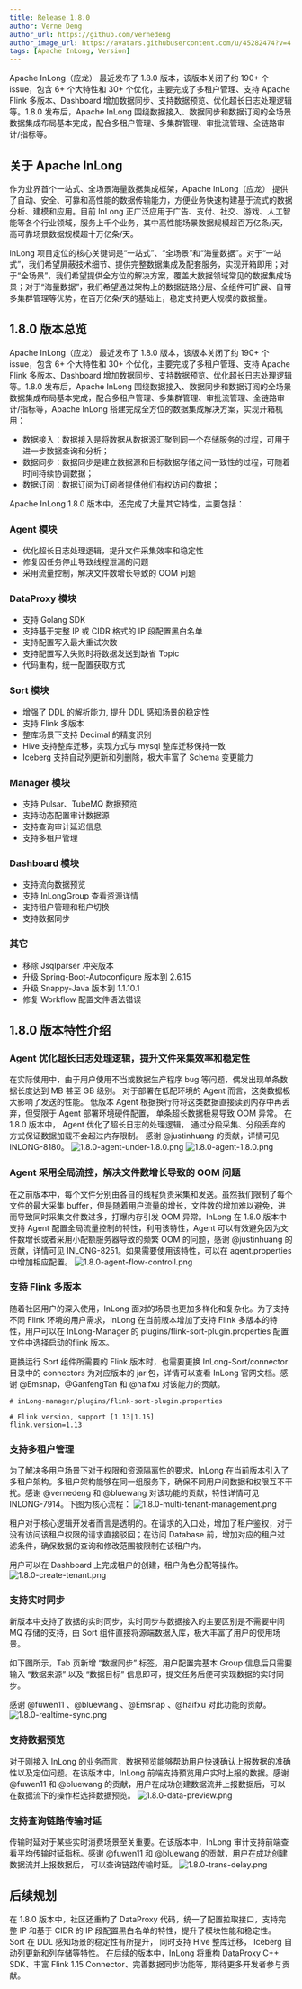 ```yaml
---
title: Release 1.8.0
author: Verne Deng
author_url: https://github.com/vernedeng
author_image_url: https://avatars.githubusercontent.com/u/45282474?v=4
tags: [Apache InLong, Version]
---
```


Apache InLong（应龙） 最近发布了 1.8.0 版本，该版本关闭了约 190+ 个issue，包含 6+ 个大特性和 30+ 个优化，主要完成了多租户管理、支持 Apache Flink 多版本、Dashboard 增加数据同步、支持数据预览、优化超长日志处理逻辑等。1.8.0 发布后，Apache InLong 围绕数据接入、数据同步和数据订阅的全场景数据集成布局基本完成，配合多租户管理、多集群管理、审批流管理、全链路审计/指标等。
<!--truncate-->

## 关于 Apache InLong
作为业界首个一站式、全场景海量数据集成框架，Apache InLong（应龙） 提供了自动、安全、可靠和高性能的数据传输能力，方便业务快速构建基于流式的数据分析、建模和应用。目前 InLong 正广泛应用于广告、支付、社交、游戏、人工智能等各个行业领域，服务上千个业务，其中高性能场景数据规模超百万亿条/天，高可靠场景数据规模超十万亿条/天。

InLong 项目定位的核心关键词是“一站式”、“全场景”和“海量数据”。对于“一站式”，我们希望屏蔽技术细节、提供完整数据集成及配套服务，实现开箱即用；对于“全场景”，我们希望提供全方位的解决方案，覆盖大数据领域常见的数据集成场景；对于“海量数据”，我们希望通过架构上的数据链路分层、全组件可扩展、自带多集群管理等优势，在百万亿条/天的基础上，稳定支持更大规模的数据量。

## 1.8.0 版本总览
Apache InLong（应龙） 最近发布了 1.8.0 版本，该版本关闭了约 190+ 个issue，包含 6+ 个大特性和 30+ 个优化，主要完成了多租户管理、支持 Apache Flink 多版本、Dashboard 增加数据同步、支持数据预览、优化超长日志处理逻辑等。1.8.0 发布后，Apache InLong 围绕数据接入、数据同步和数据订阅的全场景数据集成布局基本完成，配合多租户管理、多集群管理、审批流管理、全链路审计/指标等，Apache InLong 搭建完成全方位的数据集成解决方案，实现开箱机用：

- 数据接入：数据接入是将数据从数据源汇聚到同一个存储服务的过程，可用于进一步数据查询和分析；
- 数据同步：数据同步是建立数据源和目标数据存储之间一致性的过程，可随着时间持续协调数据；
- 数据订阅：数据订阅为订阅者提供他们有权访问的数据；

Apache InLong 1.8.0 版本中，还完成了大量其它特性，主要包括：

### Agent 模块
- 优化超长日志处理逻辑，提升文件采集效率和稳定性
- 修复因任务停止导致线程泄漏的问题
- 采用流量控制，解决文件数增长导致的 OOM 问题

### DataProxy 模块
- 支持 Golang SDK
- 支持基于完整 IP 或 CIDR 格式的 IP 段配置黑白名单
- 支持配置写入最大重试次数
- 支持配置写入失败时将数据发送到缺省 Topic
- 代码重构，统一配置获取方式

### Sort 模块
- 增强了 DDL 的解析能力, 提升 DDL 感知场景的稳定性
- 支持 Flink 多版本
- 整库场景下支持 Decimal 的精度识别
- Hive 支持整库迁移，实现方式与 mysql 整库迁移保持一致
- Iceberg 支持自动列更新和列删除，极大丰富了 Schema 变更能力

### Manager 模块
- 支持 Pulsar、TubeMQ 数据预览
- 支持动态配置审计数据源
- 支持查询审计延迟信息
- 支持多租户管理

### Dashboard 模块
- 支持流向数据预览
- 支持 InLongGroup 查看资源详情
- 支持租户管理和租户切换
- 支持数据同步

### 其它
- 移除 Jsqlparser 冲突版本
- 升级 Spring-Boot-Autoconfigure 版本到 2.6.15
- 升级 Snappy-Java 版本到 1.1.10.1
- 修复 Workflow 配置文件语法错误

## 1.8.0 版本特性介绍
### Agent 优化超长日志处理逻辑，提升文件采集效率和稳定性
在实际使用中，由于用户使用不当或数据生产程序 bug 等问题，偶发出现单条数据长度达到 MB 甚至 GB 级别。 对于部署在低配环境的 Agent 而言，这类数据极大影响了发送的性能。 低版本 Agent 根据换行符将这类数据直接读到内存中再丢弃，但受限于 Agent 部署环境硬件配置， 单条超长数据极易导致 OOM 异常。 在 1.8.0 版本中， Agent 优化了超长日志的处理逻辑， 通过分段采集、分段丢弃的方式保证数据加载不会超过内存限制。 感谢 @justinhuang 的贡献，详情可见 INLONG-8180。
![1.8.0-agent-under-1.8.0.png](./img/1.8.0-agent-under-1.8.0.png)
![1.8.0-agent-1.8.0.png](./img/1.8.0-agent-1.8.0.png)

### Agent 采用全局流控，解决文件数增长导致的 OOM 问题
在之前版本中，每个文件分别由各自的线程负责采集和发送。虽然我们限制了每个文件的最大采集 buffer，但是随着用户流量的增长，文件数的增加难以避免，进而导致同时采集文件数过多，打爆内存引发 OOM 异常。InLong 在 1.8.0 版本中支持 Agent 配置全局流量控制的特性，利用该特性，Agent 可以有效避免因为文件数增长或者采用小配额服务器导致的频繁 OOM 的问题，感谢 @justinhuang 的贡献，详情可见 INLONG-8251。如果需要使用该特性，可以在 agent.properties 中增加相应配置。
![1.8.0-agent-flow-controll.png](./img/1.8.0-agent-flow-controll.png)

### 支持 Flink 多版本
随着社区用户的深入使用，InLong 面对的场景也更加多样化和复杂化。为了支持不同 Flink 环境的用户需求，InLong 在当前版本增加了支持 Flink 多版本的特性，用户可以在 InLong-Manager 的 plugins/flink-sort-plugin.properties 配置文件中选择启动的flink 版本。

更换运行 Sort 组件所需要的 Flink 版本时，也需要更换 InLong-Sort/connector 目录中的 connectors 为对应版本的 jar 包，详情可以查看 InLong 官网文档。感谢 @Emsnap，@GanfengTan 和 @haifxu 对该能力的贡献。
```
# inLong-manager/plugins/flink-sort-plugin.properties

# Flink version, support [1.13|1.15]
flink.version=1.13
```

### 支持多租户管理
为了解决多用户场景下对于权限和资源隔离性的要求，InLong 在当前版本引入了多租户架构。多租户架构能够在同一组服务下，确保不同用户间数据和权限互不干扰。感谢 @vernedeng 和 @bluewang 对该功能的贡献，特性详情可见 INLONG-7914。下图为核心流程：
![1.8.0-multi-tenant-management.png](./img/1.8.0-multi-tenant-management.png)

租户对于核心逻辑开发者而言是透明的。在请求的入口处，增加了租户鉴权，对于没有访问该租户权限的请求直接驳回；在访问 Database 前，增加对应的租户过滤条件，确保数据的查询和修改范围被限制在该租户内。

用户可以在 Dashboard 上完成租户的创建，租户角色分配等操作。
![1.8.0-create-tenant.png](./img/1.8.0-create-tenant.png)

### 支持实时同步
新版本中支持了数据的实时同步，实时同步与数据接入的主要区别是不需要中间 MQ 存储的支持，由 Sort 组件直接将源端数据入库，极大丰富了用户的使用场景。

如下图所示，Tab 页新增 “数据同步” 标签，用户配置完基本 Group 信息后只需要输入 “数据来源” 以及 “数据目标” 信息即可，提交任务后便可实现数据的实时同步。

感谢 @fuwen11 、@bluewang 、@Emsnap 、@haifxu 对此功能的贡献。
![1.8.0-realtime-sync.png](./img/1.8.0-realtime-sync.png)

### 支持数据预览
对于刚接入 InLong 的业务而言，数据预览能够帮助用户快速确认上报数据的准确性以及定位问题。在该版本中，InLong 前端支持预览用户实时上报的数据。感谢 @fuwen11 和 @bluewang 的贡献，用户在成功创建数据流并上报数据后，可以在数据流下的操作栏选择数据预览。
![1.8.0-data-preview.png](./img/1.8.0-data-preview.png)

### 支持查询链路传输时延
传输时延对于某些实时消费场景至关重要。在该版本中，InLong 审计支持前端查看平均传输时延指标。感谢 @fuwen11 和 @bluewang 的贡献，用户在成功创建数据流并上报数据后， 可以查询链路传输时延。
![1.8.0-trans-delay.png](./img/1.8.0-trans-delay.png)

## 后续规划
在 1.8.0 版本中，社区还重构了 DataProxy 代码，统一了配置拉取接口，支持完整 IP 和基于 CIDR 的 IP 段配置黑白名单的特性，提升了模块性能和稳定性。 Sort 在 DDL 感知场景的稳定性有所提升， 同时支持 Hive 整库迁移， Iceberg 自动列更新和列存储等特性。 在后续的版本中，InLong 将重构 DataProxy C++ SDK、丰富 Flink 1.15 Connector、完善数据同步功能等，期待更多开发者参与贡献。

